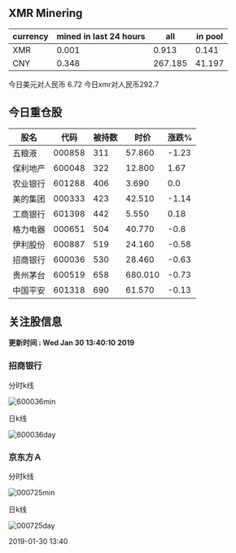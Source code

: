 ## XMR Minering

|currency|mined in last 24 hours|all|in pool|
|---|---|---|---|
|XMR|0.001|0.913|0.141|
|CNY|0.348|267.185|41.197|

今日美元对人民币 6.72	今日xmr对人民币292.7


## 今日重仓股 

|股名|代码|被持数|时价|涨跌%|
|---|---|---|---|---|
|五粮液|000858|311|57.860|-1.23|
|保利地产|600048|322|12.800|1.67|
|农业银行|601288|406|3.690|0.0|
|美的集团|000333|423|42.510|-1.14|
|工商银行|601398|442|5.550|0.18|
|格力电器|000651|504|40.770|-0.8|
|伊利股份|600887|519|24.160|-0.58|
|招商银行|600036|530|28.460|-0.63|
|贵州茅台|600519|658|680.010|-0.73|
|中国平安|601318|690|61.570|-0.13|

## 关注股信息
**更新时间 : Wed Jan 30 13:40:10 2019**
### 招商银行 
分时k线

![600036min](http://image.sinajs.cn/newchart/min/n/sh600036.gif)

日k线

![600036day](http://image.sinajs.cn/newchart/daily/n/sh600036.gif)

### 京东方Ａ 
分时k线

![000725min](http://image.sinajs.cn/newchart/min/n/sz000725.gif)

日k线

![000725day](http://image.sinajs.cn/newchart/daily/n/sz000725.gif)

2019-01-30 13:40